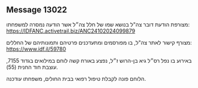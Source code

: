 ## Message 13022

מצורפת הודעת דובר צה"ל בנושא שמו של חלל צה״ל אשר הודעה נמסרה למשפחתו: https://IDFANC.activetrail.biz/ANC24102024099879

מצורף קישור לאתר צה"ל, בו מפורסמים ומתעדכנים פרטיהם ותמונותיהם של החללים: https://www.idf.il/59780

באירוע בו נפל רס״ל גיא בן-הרוש ז״ל, נפצע באורח קשה לוחם במילואים בגדוד 7155, עוצבת חוד החנית (55).

הלוחם פונה לקבלת טיפול רפואי בבית החולים, משפחתו עודכנה.

